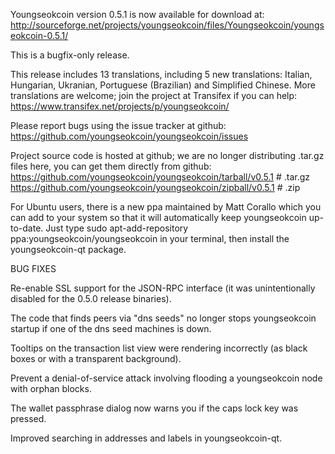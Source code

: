 Youngseokcoin version 0.5.1 is now available for download at:
http://sourceforge.net/projects/youngseokcoin/files/Youngseokcoin/youngseokcoin-0.5.1/

This is a bugfix-only release.

This release includes 13 translations, including 5 new translations:
Italian, Hungarian, Ukranian, Portuguese (Brazilian) and Simplified Chinese.
More translations are welcome; join the project at Transifex if you can help:
https://www.transifex.net/projects/p/youngseokcoin/

Please report bugs using the issue tracker at github:
https://github.com/youngseokcoin/youngseokcoin/issues

Project source code is hosted at github; we are no longer
distributing .tar.gz files here, you can get them
directly from github:
https://github.com/youngseokcoin/youngseokcoin/tarball/v0.5.1  # .tar.gz
https://github.com/youngseokcoin/youngseokcoin/zipball/v0.5.1  # .zip

For Ubuntu users, there is a new ppa maintained by Matt Corallo which
you can add to your system so that it will automatically keep
youngseokcoin up-to-date.  Just type
sudo apt-add-repository ppa:youngseokcoin/youngseokcoin
in your terminal, then install the youngseokcoin-qt package.


BUG FIXES

Re-enable SSL support for the JSON-RPC interface (it was unintentionally
disabled for the 0.5.0 release binaries).

The code that finds peers via "dns seeds" no longer stops youngseokcoin startup
if one of the dns seed machines is down.

Tooltips on the transaction list view were rendering incorrectly (as black boxes
or with a transparent background).

Prevent a denial-of-service attack involving flooding a youngseokcoin node with
orphan blocks.

The wallet passphrase dialog now warns you if the caps lock key was pressed.

Improved searching in addresses and labels in youngseokcoin-qt.
